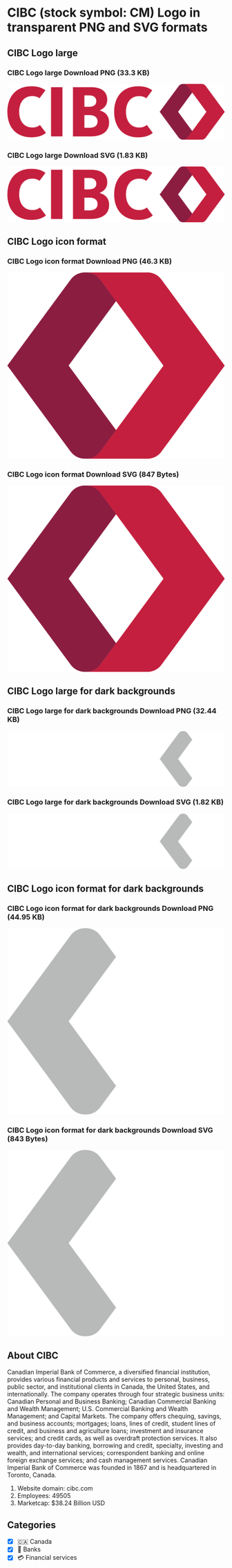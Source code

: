 # CIBC (stock symbol: CM) Logo in transparent PNG and SVG formats

## CIBC Logo large

### CIBC Logo large Download PNG (33.3 KB)

![CIBC Logo large Download PNG (33.3 KB)](/img/orig/CM_BIG-87302785.png)

### CIBC Logo large Download SVG (1.83 KB)

![CIBC Logo large Download SVG (1.83 KB)](/img/orig/CM_BIG-4b83e417.svg)

## CIBC Logo icon format

### CIBC Logo icon format Download PNG (46.3 KB)

![CIBC Logo icon format Download PNG (46.3 KB)](/img/orig/CM-20af2e8c.png)

### CIBC Logo icon format Download SVG (847 Bytes)

![CIBC Logo icon format Download SVG (847 Bytes)](/img/orig/CM-0702a235.svg)

## CIBC Logo large for dark backgrounds

### CIBC Logo large for dark backgrounds Download PNG (32.44 KB)

![CIBC Logo large for dark backgrounds Download PNG (32.44 KB)](/img/orig/CM_BIG.D-c6b915e4.png)

### CIBC Logo large for dark backgrounds Download SVG (1.82 KB)

![CIBC Logo large for dark backgrounds Download SVG (1.82 KB)](/img/orig/CM_BIG.D-d8c24cb3.svg)

## CIBC Logo icon format for dark backgrounds

### CIBC Logo icon format for dark backgrounds Download PNG (44.95 KB)

![CIBC Logo icon format for dark backgrounds Download PNG (44.95 KB)](/img/orig/CM.D-5290b8d6.png)

### CIBC Logo icon format for dark backgrounds Download SVG (843 Bytes)

![CIBC Logo icon format for dark backgrounds Download SVG (843 Bytes)](/img/orig/CM.D-c6412de7.svg)

## About CIBC

Canadian Imperial Bank of Commerce, a diversified financial institution, provides various financial products and services to personal, business, public sector, and institutional clients in Canada, the United States, and internationally. The company operates through four strategic business units: Canadian Personal and Business Banking; Canadian Commercial Banking and Wealth Management; U.S. Commercial Banking and Wealth Management; and Capital Markets. The company offers chequing, savings, and business accounts; mortgages; loans, lines of credit, student lines of credit, and business and agriculture loans; investment and insurance services; and credit cards, as well as overdraft protection services. It also provides day-to-day banking, borrowing and credit, specialty, investing and wealth, and international services; correspondent banking and online foreign exchange services; and cash management services. Canadian Imperial Bank of Commerce was founded in 1867 and is headquartered in Toronto, Canada.

1. Website domain: cibc.com
2. Employees: 49505
3. Marketcap: $38.24 Billion USD


## Categories
- [x] 🇨🇦 Canada
- [x] 🏦 Banks
- [x] 💳 Financial services
